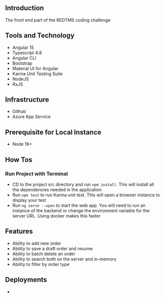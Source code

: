 ## Introduction

The front end part of the REDTMS coding challenge

## Tools and Technology

-   Angular 15
-   Typescript 4.8
-   Angular CLI
-   Bootstrap
-   Material UI for Angular
-   Karma Unit Testing Suite
-   NodeJS
-   RxJS

## Infrastructure

-   Github
-   Azure App Service

## Prerequisite for Local Instance

-   Node 16+

## How Tos

### Run Project with Terminal

-   CD to the project src directory and run `npm install`. This will install all the dependencies needed in the application
-   Run `npm test` to run Karma unit test. This will open a browser instance to display your test
-   Run `ng serve --open` to start the web app. You will need to run an instance of the backend or change the environment variable for the server URL. Using docker makes this faster

## Features

-   Ability to add new order
-   Ability to save a draft order and resume
-   Ability to batch delete an order
-   Ability to search both on the server and in-memory
-   Ability to filter by order type

## Deployments

-
